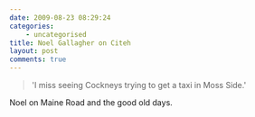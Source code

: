 ```yaml
---
date: 2009-08-23 08:29:24
categories:
    - uncategorised
title: Noel Gallagher on Citeh
layout: post
comments: true
---
```

> 'I miss seeing Cockneys trying to get a taxi in Moss Side.'

Noel on Maine Road and the good old days.
